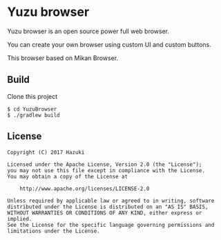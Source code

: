 # Yuzu browser
Yuzu browser is an open source power full web browser.

You can create your own browser using custom UI and custom buttons.

This browser based on Mikan Browser.

## Build
Clone this project

    $ cd YuzuBrowser
    $ ./gradlew build


## License
    Copyright (C) 2017 Hazuki

    Licensed under the Apache License, Version 2.0 (the "License");
    you may not use this file except in compliance with the License.
    You may obtain a copy of the License at

        http://www.apache.org/licenses/LICENSE-2.0

    Unless required by applicable law or agreed to in writing, software
    distributed under the License is distributed on an "AS IS" BASIS,
    WITHOUT WARRANTIES OR CONDITIONS OF ANY KIND, either express or implied.
    See the License for the specific language governing permissions and
    limitations under the License.
